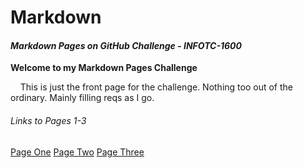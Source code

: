 # Markdown
#### *Markdown Pages on GitHub Challenge - INFOTC-1600*

__Welcome to my Markdown Pages Challenge__

&nbsp;&nbsp;&nbsp;&nbsp;This is just the front page for the challenge. Nothing too out of the ordinary. Mainly filling reqs as I go.

###### Links to Pages 1-3
[Page One](https://github.com/EricGutierrezAVG/Markdown/blob/main/page1)
[Page Two](https://github.com/EricGutierrezAVG/Markdown/blob/main/page2)
[Page Three](https://github.com/EricGutierrezAVG/Markdown/blob/main/page3)

